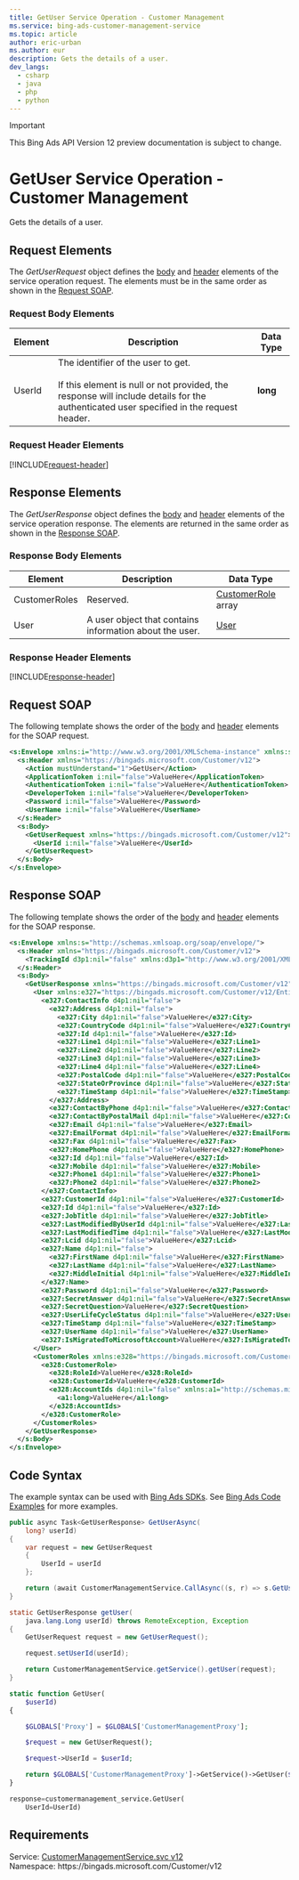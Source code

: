 ```yaml
---
title: GetUser Service Operation - Customer Management
ms.service: bing-ads-customer-management-service
ms.topic: article
author: eric-urban
ms.author: eur
description: Gets the details of a user.
dev_langs: 
  - csharp
  - java
  - php
  - python
---
```

> [!IMPORTANT]
> This Bing Ads API Version 12 preview documentation is subject to change.
# GetUser Service Operation - Customer Management
Gets the details of a user.

## <a name="request"></a>Request Elements
The *GetUserRequest* object defines the [body](#request-body) and [header](#request-header) elements of the service operation request. The elements must be in the same order as shown in the [Request SOAP](#request-soap). 

### <a name="request-body"></a>Request Body Elements

|Element|Description|Data Type|
|-----------|---------------|-------------|
|<a name="userid"></a>UserId|The identifier of the user to get.<br /><br /> If this element is null or not provided, the response will include details for the authenticated user specified in the request header.|**long**|

### <a name="request-header"></a>Request Header Elements
[!INCLUDE[request-header](./includes/request-header.md)]

## <a name="response"></a>Response Elements
The *GetUserResponse* object defines the [body](#response-body) and [header](#response-header) elements of the service operation response. The elements are returned in the same order as shown in the [Response SOAP](#response-soap).

### <a name="response-body"></a>Response Body Elements

|Element|Description|Data Type|
|-----------|---------------|-------------|
|<a name="customerroles"></a>CustomerRoles|Reserved.|[CustomerRole](customerrole.md) array|
|<a name="user"></a>User|A user object that contains information about the user.|[User](user.md)|

### <a name="response-header"></a>Response Header Elements
[!INCLUDE[response-header](./includes/response-header.md)]

## <a name="request-soap"></a>Request SOAP
The following template shows the order of the [body](#request-body) and [header](#request-header) elements for the SOAP request.

```xml
<s:Envelope xmlns:i="http://www.w3.org/2001/XMLSchema-instance" xmlns:s="http://schemas.xmlsoap.org/soap/envelope/">
  <s:Header xmlns="https://bingads.microsoft.com/Customer/v12">
    <Action mustUnderstand="1">GetUser</Action>
    <ApplicationToken i:nil="false">ValueHere</ApplicationToken>
    <AuthenticationToken i:nil="false">ValueHere</AuthenticationToken>
    <DeveloperToken i:nil="false">ValueHere</DeveloperToken>
    <Password i:nil="false">ValueHere</Password>
    <UserName i:nil="false">ValueHere</UserName>
  </s:Header>
  <s:Body>
    <GetUserRequest xmlns="https://bingads.microsoft.com/Customer/v12">
      <UserId i:nil="false">ValueHere</UserId>
    </GetUserRequest>
  </s:Body>
</s:Envelope>
```

## <a name="response-soap"></a>Response SOAP
The following template shows the order of the [body](#response-body) and [header](#response-header) elements for the SOAP response.

```xml
<s:Envelope xmlns:s="http://schemas.xmlsoap.org/soap/envelope/">
  <s:Header xmlns="https://bingads.microsoft.com/Customer/v12">
    <TrackingId d3p1:nil="false" xmlns:d3p1="http://www.w3.org/2001/XMLSchema-instance">ValueHere</TrackingId>
  </s:Header>
  <s:Body>
    <GetUserResponse xmlns="https://bingads.microsoft.com/Customer/v12">
      <User xmlns:e327="https://bingads.microsoft.com/Customer/v12/Entities" d4p1:nil="false" xmlns:d4p1="http://www.w3.org/2001/XMLSchema-instance">
        <e327:ContactInfo d4p1:nil="false">
          <e327:Address d4p1:nil="false">
            <e327:City d4p1:nil="false">ValueHere</e327:City>
            <e327:CountryCode d4p1:nil="false">ValueHere</e327:CountryCode>
            <e327:Id d4p1:nil="false">ValueHere</e327:Id>
            <e327:Line1 d4p1:nil="false">ValueHere</e327:Line1>
            <e327:Line2 d4p1:nil="false">ValueHere</e327:Line2>
            <e327:Line3 d4p1:nil="false">ValueHere</e327:Line3>
            <e327:Line4 d4p1:nil="false">ValueHere</e327:Line4>
            <e327:PostalCode d4p1:nil="false">ValueHere</e327:PostalCode>
            <e327:StateOrProvince d4p1:nil="false">ValueHere</e327:StateOrProvince>
            <e327:TimeStamp d4p1:nil="false">ValueHere</e327:TimeStamp>
          </e327:Address>
          <e327:ContactByPhone d4p1:nil="false">ValueHere</e327:ContactByPhone>
          <e327:ContactByPostalMail d4p1:nil="false">ValueHere</e327:ContactByPostalMail>
          <e327:Email d4p1:nil="false">ValueHere</e327:Email>
          <e327:EmailFormat d4p1:nil="false">ValueHere</e327:EmailFormat>
          <e327:Fax d4p1:nil="false">ValueHere</e327:Fax>
          <e327:HomePhone d4p1:nil="false">ValueHere</e327:HomePhone>
          <e327:Id d4p1:nil="false">ValueHere</e327:Id>
          <e327:Mobile d4p1:nil="false">ValueHere</e327:Mobile>
          <e327:Phone1 d4p1:nil="false">ValueHere</e327:Phone1>
          <e327:Phone2 d4p1:nil="false">ValueHere</e327:Phone2>
        </e327:ContactInfo>
        <e327:CustomerId d4p1:nil="false">ValueHere</e327:CustomerId>
        <e327:Id d4p1:nil="false">ValueHere</e327:Id>
        <e327:JobTitle d4p1:nil="false">ValueHere</e327:JobTitle>
        <e327:LastModifiedByUserId d4p1:nil="false">ValueHere</e327:LastModifiedByUserId>
        <e327:LastModifiedTime d4p1:nil="false">ValueHere</e327:LastModifiedTime>
        <e327:Lcid d4p1:nil="false">ValueHere</e327:Lcid>
        <e327:Name d4p1:nil="false">
          <e327:FirstName d4p1:nil="false">ValueHere</e327:FirstName>
          <e327:LastName d4p1:nil="false">ValueHere</e327:LastName>
          <e327:MiddleInitial d4p1:nil="false">ValueHere</e327:MiddleInitial>
        </e327:Name>
        <e327:Password d4p1:nil="false">ValueHere</e327:Password>
        <e327:SecretAnswer d4p1:nil="false">ValueHere</e327:SecretAnswer>
        <e327:SecretQuestion>ValueHere</e327:SecretQuestion>
        <e327:UserLifeCycleStatus d4p1:nil="false">ValueHere</e327:UserLifeCycleStatus>
        <e327:TimeStamp d4p1:nil="false">ValueHere</e327:TimeStamp>
        <e327:UserName d4p1:nil="false">ValueHere</e327:UserName>
        <e327:IsMigratedToMicrosoftAccount>ValueHere</e327:IsMigratedToMicrosoftAccount>
      </User>
      <CustomerRoles xmlns:e328="https://bingads.microsoft.com/Customer/v12/Entities" d4p1:nil="false" xmlns:d4p1="http://www.w3.org/2001/XMLSchema-instance">
        <e328:CustomerRole>
          <e328:RoleId>ValueHere</e328:RoleId>
          <e328:CustomerId>ValueHere</e328:CustomerId>
          <e328:AccountIds d4p1:nil="false" xmlns:a1="http://schemas.microsoft.com/2003/10/Serialization/Arrays">
            <a1:long>ValueHere</a1:long>
          </e328:AccountIds>
        </e328:CustomerRole>
      </CustomerRoles>
    </GetUserResponse>
  </s:Body>
</s:Envelope>
```

## <a name="example"></a>Code Syntax
The example syntax can be used with [Bing Ads SDKs](~/guides/client-libraries.md). See [Bing Ads Code Examples](~/guides/code-examples.md) for more examples.
```csharp
public async Task<GetUserResponse> GetUserAsync(
	long? userId)
{
	var request = new GetUserRequest
	{
		UserId = userId
	};

	return (await CustomerManagementService.CallAsync((s, r) => s.GetUserAsync(r), request));
}
```
```java
static GetUserResponse getUser(
	java.lang.Long userId) throws RemoteException, Exception
{
	GetUserRequest request = new GetUserRequest();

	request.setUserId(userId);

	return CustomerManagementService.getService().getUser(request);
}
```
```php
static function GetUser(
	$userId)
{

	$GLOBALS['Proxy'] = $GLOBALS['CustomerManagementProxy'];

	$request = new GetUserRequest();

	$request->UserId = $userId;

	return $GLOBALS['CustomerManagementProxy']->GetService()->GetUser($request);
}
```
```python
response=customermanagement_service.GetUser(
	UserId=UserId)
```

## Requirements
Service: [CustomerManagementService.svc v12](https://clientcenter.api.bingads.microsoft.com/Api/CustomerManagement/v12/CustomerManagementService.svc)  
Namespace: https\://bingads.microsoft.com/Customer/v12  

